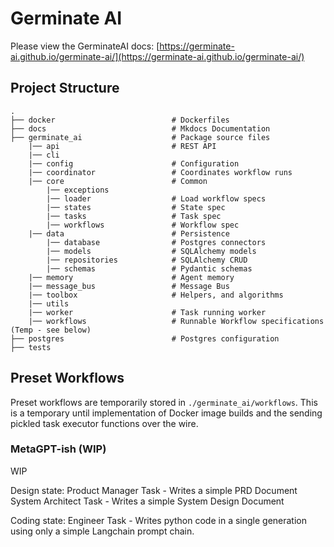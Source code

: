 Germinate AI
=============


Please view the GerminateAI docs: [https://germinate-ai.github.io/germinate-ai/](https://germinate-ai.github.io/germinate-ai/)

## Project Structure

    .
    ├── docker                          # Dockerfiles
    ├── docs                            # Mkdocs Documentation
    ├── germinate_ai                    # Package source files
        |── api                         # REST API
        |── cli
        |── config                      # Configuration
        |── coordinator                 # Coordinates workflow runs
        |── core                        # Common
            |── exceptions
            |── loader                  # Load workflow specs
            |── states                  # State spec
            |── tasks                   # Task spec
            |── workflows               # Workflow spec
        |── data                        # Persistence
            |── database                # Postgres connectors
            |── models                  # SQLAlchemy models
            |── repositories            # SQLAlchemy CRUD
            |── schemas                 # Pydantic schemas
        |── memory                      # Agent memory
        |── message_bus                 # Message Bus
        |── toolbox                     # Helpers, and algorithms
        |── utils
        |── worker                      # Task running worker
        |── workflows                   # Runnable Workflow specifications (Temp - see below)
    ├── postgres                        # Postgres configuration
    ├── tests


## Preset Workflows

Preset workflows are temporarily stored in `./germinate_ai/workflows`. This is a temporary until implementation of Docker image builds and the sending pickled task executor functions over the wire.

### MetaGPT-ish (WIP)

WIP

Design state:
Product Manager Task - Writes a simple PRD Document
System Architect Task - Writes a simple System Design Document

Coding state:
Engineer Task - Writes python code in a single generation using only a simple Langchain prompt chain.